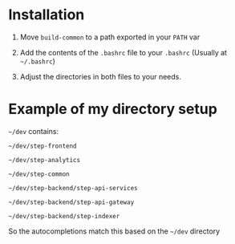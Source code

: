 # Installation

1. Move `build-common` to a path exported in your `PATH` var

2. Add the contents of the `.bashrc` file to your `.bashrc` (Usually at `~/.bashrc`)

3. Adjust the directories in both files to your needs.

# Example of my directory setup
`~/dev` contains:

`~/dev/step-frontend`

`~/dev/step-analytics`

`~/dev/step-common`

`~/dev/step-backend/step-api-services`

`~/dev/step-backend/step-api-gateway`

`~/dev/step-backend/step-indexer`

So the autocompletions match this based on the `~/dev` directory
